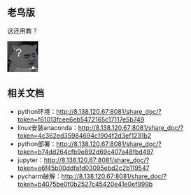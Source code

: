 ## 老鸟版
这还用教？

![img_30.png](../.README_images/img_30.png)

## 相关文档
- python环境：http://8.138.120.67:8081/share_doc/?token=f61013fcee6eb5472165c17117e5b749
- linux安装anaconda：http://8.138.120.67:8081/share_doc/?token=4c362ed35984694c1904f2d3ef1231b2
- python部署：http://8.138.120.67:8081/share_doc/?token=b74dd264cfb9e892d69c407a48fbd497
- jupyter：http://8.138.120.67:8081/share_doc/?token=e6f45b00ddfafd03095ebd2c2b119547
- pycharm破解：http://8.138.120.67:8081/share_doc/?token=b4075be0f0b2527c45420e41e0ef999b
